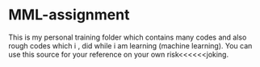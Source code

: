 # MML-assignment
This is my personal training folder which contains many codes and also rough codes which i ,
did while i am learning (machine learning).
You can use this source for your reference on your own risk<<<<<<joking.
